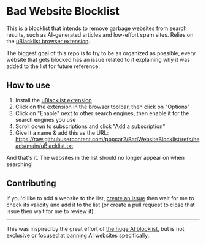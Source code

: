 # Bad Website Blocklist

This is a blocklist that intends to remove garbage websites from search results, such as AI-generated articles and low-effort spam sites. Relies on the [uBlacklist browser extension](https://iorate.github.io/ublacklist/docs).

The biggest goal of this repo is to try to be as organized as possible, every website that gets blocked has an issue related to it explaining why it was added to the list for future reference.

## How to use

1. Install the [uBlacklist extension](https://iorate.github.io/ublacklist/docs)
2. Click on the extension in the browser toolbar, then click on "Options"
3. Click on "Enable" next to other search engines, then enable it for the search engines you use
4. Scroll down to subscriptions and click "Add a subscription"
5. Give it a name & add this as the URL: https://raw.githubusercontent.com/popcar2/BadWebsiteBlocklist/refs/heads/main/uBlacklist.txt

And that's it. The websites in the list should no longer appear on when searching!

## Contributing

If you'd like to add a website to the list, [create an issue](https://github.com/popcar2/BadWebsiteBlocklist/issues/new/choose) then wait for me to check its validity and add it to the list (or create a pull request to close that issue then wait for me to review it).

---

This was inspired by the great effort of [the huge AI blocklist](https://github.com/laylavish/uBlockOrigin-HUGE-AI-Blocklist), but is not exclusive or focused at banning AI websites specifically.
